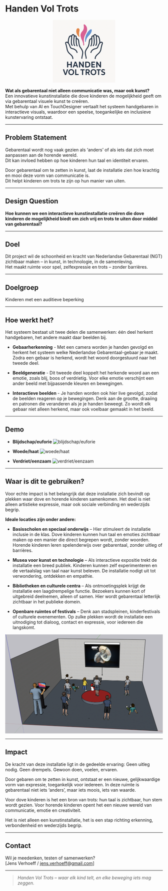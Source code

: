 # Handen Vol Trots

<p align="center">
  <img src="assets/logoHVT.png" alt="Logo van Handen Vol Trots" width="200"/>
</p>

**Wat als gebarentaal niet alleen communicatie was, maar ook kunst?**  
Een innovatieve kunstinstallatie die dove kinderen de mogelijkheid geeft om via gebarentaal visuele kunst te creëren.  
Met behulp van AI en TouchDesigner vertaalt het systeem handgebaren in interactieve visuals, waardoor een speelse, toegankelijke en inclusieve kunstervaring ontstaat.

---

## Problem Statement

Gebarentaal wordt nog vaak gezien als ‘anders’ of als iets dat zich moet aanpassen aan de horende wereld.  
Dit kan invloed hebben op hoe kinderen hun taal en identiteit ervaren.

Door gebarentaal om te zetten in kunst, laat de installatie zien hoe krachtig en mooi deze vorm van communicatie is.  
Dit helpt kinderen om trots te zijn op hun manier van uiten.

---

## Design Question

**Hoe kunnen we een interactieve kunstinstallatie creëren die dove kinderen de mogelijkheid biedt om zich vrij en trots te uiten door middel van gebarentaal?**

---

## Doel

Dit project wil de schoonheid en kracht van Nederlandse Gebarentaal (NGT) zichtbaar maken – in kunst, in technologie, in de samenleving.  
Het maakt ruimte voor spel, zelfexpressie en trots – zonder barrières.

---

## Doelgroep

Kinderen met een auditieve beperking

---

## Hoe werkt het?

Het systeem bestaat uit twee delen die samenwerken: één deel herkent handgebaren, het andere maakt daar beelden bij.

- **Gebaarherkenning** -
Met een camera worden je handen gevolgd en herkent het systeem welke Nederlandse Gebarentaal-gebaar je maakt. Zodra een gebaar is herkend, wordt het woord doorgestuurd naar het tweede deel.

- **Beeldgeneratie** -
Dit tweede deel koppelt het herkende woord aan een emotie, zoals blij, boos of verdrietig. Voor elke emotie verschijnt een ander beeld met bijpassende kleuren en bewegingen.

- **Interactieve beelden** -
Je handen worden ook hier live gevolgd, zodat de beelden reageren op je bewegingen. Denk aan de grootte, draaiing en patronen die veranderen als je je handen beweegt. Zo wordt elk gebaar niet alleen herkend, maar ook voelbaar gemaakt in het beeld.

---

## Demo

- **Blijdschap/euforie**
![blijdschap/euforie](assets/blijdschap.gif)

- **Woede/haat**
![woede/haat](assets/woede.gif)

- **Verdriet/eenzaam**
![verdriet/eenzaam](assets/verdriet.gif)

---

## Waar is dit te gebruiken?

Voor echte impact is het belangrijk dat deze installatie zich bevindt op plekken waar dove en horende kinderen samenkomen. Het doel is niet alleen artistieke expressie, maar ook sociale verbinding en wederzijds begrip.  

**Ideale locaties zijn onder andere:**

- **Basisscholen en speciaal onderwijs** – Hier stimuleert de installatie inclusie in de klas. Dove kinderen kunnen hun taal en emoties zichtbaar maken op een manier die direct begrepen wordt, zonder woorden. Horende kinderen leren spelenderwijs over gebarentaal, zonder uitleg of barrières.
  
- **Musea voor kunst en technologie** – Als interactieve expositie trekt de installatie een breed publiek. Kinderen kunnen zelf experimenteren en de vertaalslag van taal naar kunst beleven. De installatie nodigt uit tot verwondering, ontdekken en empathie.

- **Bibliotheken en culturele centra** – Als ontmoetingsplek krijgt de installatie een laagdrempelige functie. Bezoekers kunnen kort of uitgebreid deelnemen, alleen of samen. Hier wordt gebarentaal letterlijk zichtbaar in het publieke domein.

- **Openbare ruimtes of festivals** – Denk aan stadspleinen, kinderfestivals of culturele evenementen. Op zulke plekken wordt de installatie een uitnodiging tot dialoog, contact en expressie, voor iedereen die langskomt.

![setup](assets/setup.png)

---

## Impact
De kracht van deze installatie ligt in de gedeelde ervaring:
Geen uitleg nodig. Geen drempels. Gewoon doen, voelen, ervaren.

Door gebaren om te zetten in kunst, ontstaat er een nieuwe, gelijkwaardige vorm van expressie, toegankelijk voor iedereen.
In deze ruimte is gebarentaal niet iets ‘anders’, maar iets moois, iets van waarde.

Voor dove kinderen is het een bron van trots: hun taal is zichtbaar, hun stem wordt gezien.
Voor horende kinderen opent het een nieuwe wereld van communicatie, emotie en creativiteit.

Het is niet alleen een kunstinstallatie, het is een stap richting erkenning, verbondenheid en wederzijds begrip.

---

## Contact

Wil je meedenken, testen of samenwerken?  
[Jens Verhoeff / jens.verhoeff@gmail.com]

---

> *Handen Vol Trots – waar elk kind telt, en elke beweging iets mag zeggen.*
